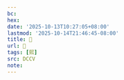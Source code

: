 ```yaml
---
bc:
hex:
date: '2025-10-13T10:27:05+08:00'
lastmod: '2025-10-14T21:46:45-08:00'
title: 􀨠
url: 􀨠
tags: [熙]
src: DCCV
note:
---
```

